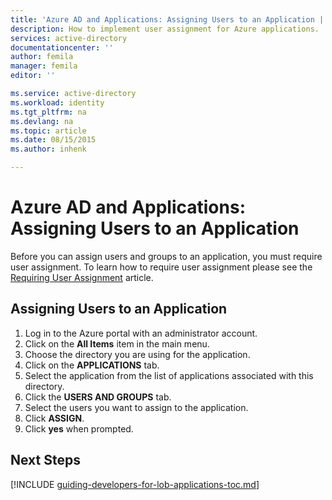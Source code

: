 ```yaml
---
title: 'Azure AD and Applications: Assigning Users to an Application | Microsoft Azure'
description: How to implement user assignment for Azure applications.
services: active-directory
documentationcenter: ''
author: femila
manager: femila
editor: ''

ms.service: active-directory
ms.workload: identity
ms.tgt_pltfrm: na
ms.devlang: na
ms.topic: article
ms.date: 08/15/2015
ms.author: inhenk

---
```

# Azure AD and Applications: Assigning Users to an Application
Before you can assign users and groups to an application, you must require user assignment.  To learn how to require user assignment please see the [Requiring User Assignment](active-directory-applications-guiding-developers-requiring-user-assignment.md) article.

## Assigning Users to an Application
1. Log in to the Azure portal with an administrator account.
2. Click on the **All Items** item in the main menu.
3. Choose the directory you are using for the application.
4. Click on the **APPLICATIONS** tab.
5. Select the application from the list of applications associated with this directory.
6. Click the **USERS AND GROUPS** tab.
7. Select the users you want to assign to the application.
8. Click **ASSIGN**.
9. Click **yes** when prompted.

## Next Steps
[!INCLUDE [guiding-developers-for-lob-applications-toc.md](../../includes/active-directory-applications-guiding-developers-for-lob-applications-toc.md)]


